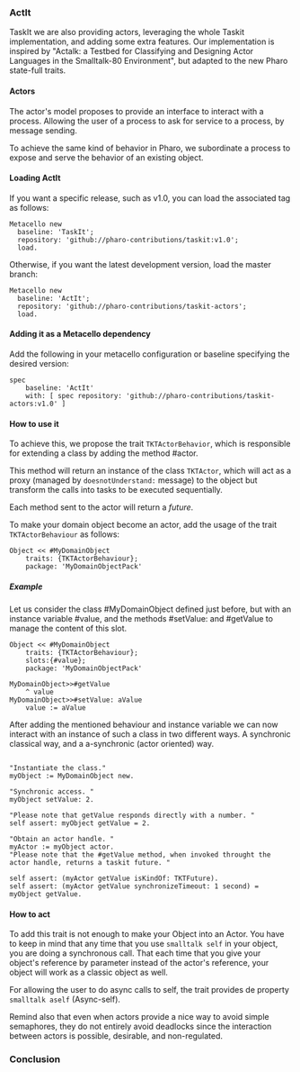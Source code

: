 

### ActIt


TaskIt we are also providing actors, leveraging the whole Taskit implementation, and adding some extra features. Our implementation is inspired by "Actalk: a Testbed for Classifying and Designing Actor Languages in the Smalltalk-80 Environment", but adapted to the new Pharo state-full traits.


#### Actors

The actor's model proposes to provide an interface to interact with a process. Allowing the user of a process to ask for service to a process, by message sending.

To achieve the same kind of behavior in Pharo, we subordinate a process to expose and serve the behavior of an existing object. 



#### Loading ActIt

If you want a specific release, such as v1.0, you can load the associated tag as follows:

```smalltalk
Metacello new
  baseline: 'TaskIt';
  repository: 'github://pharo-contributions/taskit:v1.0';
  load.
```

Otherwise, if you want the latest development version, load the master branch:

```smalltalk
Metacello new
  baseline: 'ActIt';
  repository: 'github://pharo-contributions/taskit-actors';
  load.
```


#### Adding it as a Metacello dependency

Add the following in your metacello configuration or baseline specifying the desired version:

```smalltalk
spec
    baseline: 'ActIt'
    with: [ spec repository: 'github://pharo-contributions/taskit-actors:v1.0' ]
```



#### How to use it

To achieve this, we propose the trait `TKTActorBehavior`, which is responsible for extending a class by adding the method #actor. 

This method will return an instance of the class `TKTActor`, which will act as a proxy (managed by `doesnotUnderstand:` message) to the object but transform the calls into tasks to be executed sequentially.

Each method sent to the actor will return a *future*. 

To make your domain object become an actor, add the usage of the trait `TKTActorBehaviour` as follows:

```smalltalk
Object << #MyDomainObject
	traits: {TKTActorBehaviour};
	package: 'MyDomainObjectPack'
```

##### Example

Let us consider the class #MyDomainObject defined just before, but with an instance variable #value, and the methods #setValue: and #getValue to manage the content of this slot. 

```smalltalk
Object << #MyDomainObject
	traits: {TKTActorBehaviour};
	slots:{#value};
	package: 'MyDomainObjectPack'
	
MyDomainObject>>#getValue
	^ value 
MyDomainObject>>#setValue: aValue
	value := aValue 
```

After adding the mentioned behaviour and instance variable we can now interact with an instance of such a class in two different ways. A synchronic classical way, and a a-synchronic (actor oriented) way.

```smalltalk

"Instantiate the class."
myObject := MyDomainObject new. 

"Synchronic access. "
myObject setValue: 2.

"Please note that getValue responds directly with a number. "
self assert: myObject getValue = 2.

"Obtain an actor handle. "
myActor := myObject actor.
"Please note that the #getValue method, when invoked throught the actor handle, returns a taskit future. "

self assert: (myActor getValue isKindOf: TKTFuture).
self assert: (myActor getValue synchronizeTimeout: 1 second) = myObject getValue. 

```

#### How to act

To add this trait is not enough to make your Object into an Actor. 
You have to keep in mind that any time that you use `smalltalk self` in your object, you are doing a synchronous call. 
That each time that you give your object's reference by parameter instead of the actor's reference, your object will work as a classic object as well.
  
For allowing the user to do async calls to self, the trait provides de property `smalltalk aself` (Async-self). 
  
Remind also that even when actors provide a nice way to avoid simple semaphores, they do not entirely avoid deadlocks since the interaction between actors is possible, desirable, and 
non-regulated.
  



### Conclusion
